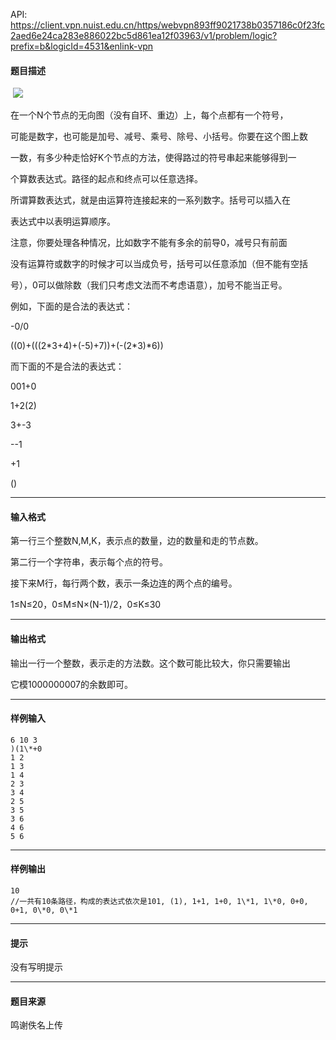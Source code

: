API: https://client.vpn.nuist.edu.cn/https/webvpn893ff9021738b0357186c0f23fc2aed6e24ca283e886022bc5d861ea12f03963/v1/problem/logic?prefix=b&logicId=4531&enlink-vpn

#### 题目描述

 ![](../file/4531_0.png)

在一个N个节点的无向图（没有自环、重边）上，每个点都有一个符号，

可能是数字，也可能是加号、减号、乘号、除号、小括号。你要在这个图上数

一数，有多少种走恰好K个节点的方法，使得路过的符号串起来能够得到一

个算数表达式。路径的起点和终点可以任意选择。

所谓算数表达式，就是由运算符连接起来的一系列数字。括号可以插入在

表达式中以表明运算顺序。

注意，你要处理各种情况，比如数字不能有多余的前导0，减号只有前面

没有运算符或数字的时候才可以当成负号，括号可以任意添加（但不能有空括

号），0可以做除数（我们只考虑文法而不考虑语意），加号不能当正号。

例如，下面的是合法的表达式：

\-0/0

((0)+(((2\*3+4)+(-5)+7))+(-(2\*3)\*6))

而下面的不是合法的表达式：

001+0

1+2(2)

3+-3

\--1

+1

()

---

#### 输入格式

第一行三个整数N,M,K，表示点的数量，边的数量和走的节点数。

第二行一个字符串，表示每个点的符号。

接下来M行，每行两个数，表示一条边连的两个点的编号。

1≤N≤20，0≤M≤N×(N-1)/2，0≤K≤30

---

#### 输出格式

输出一行一个整数，表示走的方法数。这个数可能比较大，你只需要输出

它模1000000007的余数即可。

---

#### 样例输入
```
6 10 3
)(1\*+0
1 2
1 3
1 4
2 3
3 4
2 5
3 5
3 6
4 6
5 6
```

---

#### 样例输出
```
10
//一共有10条路径，构成的表达式依次是101, (1), 1+1, 1+0, 1\*1, 1\*0, 0+0,
0+1, 0\*0, 0\*1
```

---

#### 提示

没有写明提示

---

#### 题目来源

鸣谢佚名上传